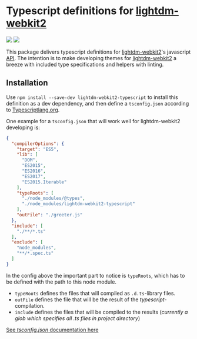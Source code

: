 # Typescript definitions for [lightdm-webkit2](https://github.com/Antergos/web-greeter)

![](https://img.shields.io/badge/webkit2--version-v2.2.5-blue.svg?style=flat-square)
![](https://img.shields.io/badge/build-working-green.svg?style=flat-square)

This package delivers typescript definitions for [lightdm-webkit2](https://github.com/Antergos/web-greeter)'s javascript [API](https://doclets.io/Antergos/web-greeter/stable). The intention is to make developing themes for [lightdm-webkit2](https://github.com/Antergos/web-greeter) a breeze with included type specifications and helpers with linting.

## Installation

Use `npm install --save-dev lightdm-webkit2-typescript` to install this definition as a dev dependency, and then define a `tsconfig.json` according to [Typescriptlang.org](https://www.typescriptlang.org/docs/handbook/tsconfig-json.html).

One example for a `tsconfig.json` that will work well for lightdm-webkit2 developing is:

```json
{
  "compilerOptions": {
    "target": "ES5",
    "lib": [
      "DOM",
      "ES2015",
      "ES2016",
      "ES2017",
      "ES2015.Iterable"
    ],
    "typeRoots": [
      "./node_modules/@types",
      "./node_modules/lightdm-webkit2-typescript"
    ],
    "outFile": "./greeter.js"
  },
  "include": [
    "./**/*.ts"
  ],
  "exclude": [
    "node_modules",
    "**/*.spec.ts"
  ]
}
```

In the config above the important part to notice is `typeRoots`, which has to be defined with the path to this node module.

- `typeRoots` defines the files that will compiled as `.d.ts`-library files.
- `outFile` defines the file that will be the result of the _typescript_-compilation.
- `include` defines the files that will be compiled to the results (_currently a glob which specifies all .ts files in project directory_)

[See _tsconfig.json_ documentation here](https://www.typescriptlang.org/docs/handbook/tsconfig-json.html)
